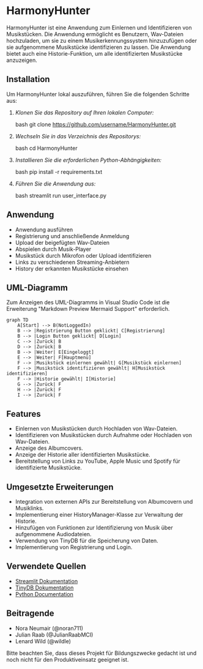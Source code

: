 # HarmonyHunter


HarmonyHunter ist eine Anwendung zum Einlernen und Identifizieren von Musikstücken. Die Anwendung ermöglicht es Benutzern, Wav-Dateien hochzuladen, um sie zu einem Musikerkennungssystem hinzuzufügen oder sie aufgenommene Musikstücke identifizieren zu lassen. Die Anwendung bietet auch eine Historie-Funktion, um alle identifizierten Musikstücke anzuzeigen.

## Installation

Um HarmonyHunter lokal auszuführen, führen Sie die folgenden Schritte aus:

1. *Klonen Sie das Repository auf Ihren lokalen Computer:*

    bash
    git clone https://github.com/username/HarmonyHunter.git
    

2. *Wechseln Sie in das Verzeichnis des Repositorys:*

    bash
    cd HarmonyHunter
    

3. *Installieren Sie die erforderlichen Python-Abhängigkeiten:*

    bash
    pip install -r requirements.txt
    

4. *Führen Sie die Anwendung aus:*

    bash
    streamlit run user_interface.py
   
## Anwendung

- Anwendung ausführen
- Registrierung und anschließende Anmeldung
- Upload der beigefügten Wav-Dateien
- Abspielen durch Musik-Player
- Musikstück durch Mikrofon oder Upload identifizieren
- Links zu verschiedenen Streaming-Anbietern
- History der erkannten Musikstücke einsehen

## UML-Diagramm

Zum Anzeigen des UML-Diagramms in Visual Studio Code ist die Erweiterung "Markdown Preview Mermaid Support" erforderlich.

```mermaid
graph TD
    A[Start] --> B(NotLoggedIn)
    B --> |Registrierung Button geklickt| C[Registrierung]
    B --> |Login Button geklickt| D[Login]
    C --> |Zurück| B
    D --> |Zurück| B
    B --> |Weiter| E[Eingeloggt]
    E --> |Weiter| F[Hauptmenü]
    F --> |Musikstück einlernen gewählt| G[Musikstück einlernen]
    F --> |Musikstück identifizieren gewählt| H[Musikstück identifizieren]
    F --> |Historie gewählt| I[Historie]
    G --> |Zurück| F
    H --> |Zurück| F
    I --> |Zurück| F
```

## Features

- Einlernen von Musikstücken durch Hochladen von Wav-Dateien.
- Identifizieren von Musikstücken durch Aufnahme oder Hochladen von Wav-Dateien.
- Anzeige des Albumcovers.
- Anzeige der Historie aller identifizierten Musikstücke.
- Bereitstellung von Links zu YouTube, Apple Music und Spotify für identifizierte Musikstücke.

## Umgesetzte Erweiterungen

- Integration von externen APIs zur Bereitstellung von Albumcovern und Musiklinks.
- Implementierung einer HistoryManager-Klasse zur Verwaltung der Historie.
- Hinzufügen von Funktionen zur Identifizierung von Musik über aufgenommene Audiodateien.
- Verwendung von TinyDB für die Speicherung von Daten.
- Implementierung von Registrierung und Login.

## Verwendete Quellen

- [Streamlit Dokumentation](https://docs.streamlit.io/)
- [TinyDB Dokumentation](https://tinydb.readthedocs.io/en/latest/)
- [Python Documentation](https://docs.python.org/3/)

## Beitragende

- Nora Neumair (@noran711)
- Julian Raab (@JulianRaabMCI)
- Lenard Wild (@wildle)

Bitte beachten Sie, dass dieses Projekt für Bildungszwecke gedacht ist und noch nicht für den Produktiveinsatz geeignet ist.
